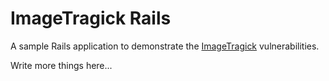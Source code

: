 # ImageTragick Rails

A sample Rails application to demonstrate the [ImageTragick](https://imagetragick.com/) vulnerabilities.

Write more things here...